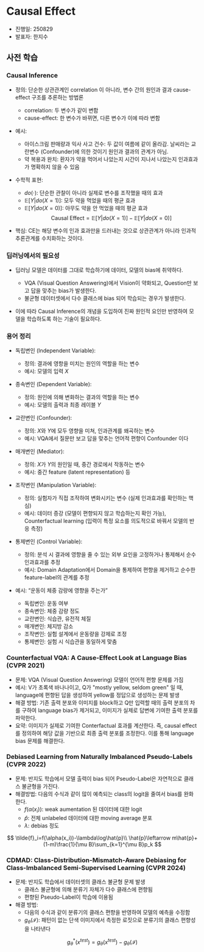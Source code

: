 # Causal Effect

- 진행일: 250829
- 발표자: 한지수

## 사전 학습

### Causal Inference

- 정의: 단순한 상관관계인 correlation 이 아니라, 변수 간의 원인과 결과 cause-effect 구조를 추론하는 방법론
    - correlation: 두 변수가 같이 변함
    - cause-effect: 한 변수가 바뀌면, 다른 변수가 이에 따라 변함

- 예시:
    - 아이스크림 판매량과 익사 사고 건수: 두 값이 여름에 같이 올라감. 날씨라는 교란변수 (Confounder)에 의한 것이기 원인과 결과의 관계가 아님.
    - 약 복용과 완치: 환자가 약을 먹어서 나았는지 시간이 지나서 나았는지 인과효과가 명확하지 않을 수 있음

- 수학적 표현:
    - $do(\cdot)$: 단순한 관찰이 아니라 실제로 변수를 조작했을 때의 효과
    - $\mathbb{E}[Y|do(X=1)]$: 모두 약을 먹었을 때의 평균 효과
    - $\mathbb{E}[Y|do(X=0)]$: 아무도 약을 안 먹었을 때의 평균 효과
$$
\text{Causal Effect} = \mathbb{E}[Y|do(X=1)]-\mathbb{E}[Y|do(X=0)]
$$

- 핵심: $\text{CE}$는 해당 변수의 인과 효과만을 드러내는 것으로 상관관계가 아니라 인과적 추론관계를 수치화하는 것이다.

### 딥러닝에서의 필요성

- 딥러닝 모델은 데이터를 그대로 학습하기에 데이터, 모델의 bias에 취약하다.
    - VQA (Visual Question Answering)에서 Vision이 약화되고, Question만 보고 답을 맞추는 bias가 발생한다.
    - 불균형 데이터셋에서 다수 클래스에 bias 되어 학습되는 경우가 발생한다.

- 이에 따라 Causal Inference의 개념을 도입하여 진짜 원인적 요인만 반영하여 모델을 학습하도록 하는 기술이 필요하다.


### 용어 정리

- 독립변인 (Independent Variable):
    - 정의: 결과에 영항을 미치는 원인의 역할을 하는 변수
    - 예시: 모델의 입력 $X$

- 종속변인 (Dependent Variable):
    - 정의: 원인에 의해 변화하는 결과의 역할을 하는 변수
    - 예시: 모델의 출력과 최종 레이블 $Y$

- 교란변인 (Confounder):
    - 정의: $X$와 $Y$에 모두 영향을 미쳐, 인과관계를 왜곡하는 변수
    - 예시: VQA에서 질문만 보고 답을 맞추는 언어적 편향이 Confounder 이다

- 매개변인 (Mediator):
    - 정의: $X$가 $Y$의 원인일 때, 중간 경로에서 작동하는 변수
    - 예시: 중간 feature (latent representation) 등

- 조작변인 (Manipulation Variable):
    - 정의: 실험자가 직접 조작하여 변화시키는 변수 (실제 인과효과를 확인하는 핵심)
    - 예시: 데이터 증강 (모델이 편향되지 않고 학습하는지 확인 가능), Counterfactual learning (입력이 특정 요소를 의도적으로 바꿔서 모델의 반응 측정)

- 통제변인 (Control Variable):
    - 정의: 분석 시 결과에 영향을 줄 수 있는 외부 요인을 고정하거나 통제해서 순수 인과효과를 추정
    - 예시: Domain Adaptation에서 Domain을 통제하여 편향을 제거하고 순수한 feature-label의 관계를 추정

- 예시: “운동이 체중 감량에 영향을 주는가”
    - 독립변인: 운동 여부
    - 종속변인: 체중 감량 정도
    - 교란변인: 식습관, 유전적 체질
    - 매개변인: 체지방 감소
    - 조작변인: 실험 설계에서 운동량을 강제로 조정
    - 통제변인: 실험 시 식습관을 동일하게 맞춤

### Counterfactual VQA: A Cause-Effect Look at Language Bias (CVPR 2021)

- 문제: VQA (Visual Question Answering) 모델이 언어적 편향 문제를 가짐
- 예시: V가 초록색 바나나이고, Q가 "mostly yellow, seldom green" 일 때, language에 편향된 답을 생성하여 yellow를 정답으로 생성하는 문제 발생
- 해결 방법: 기존 출력 분포와 이미지를 block하고 Q만 입력할 때의 출력 분포의 차를 구하여 language bias가 제거되고, 이미지가 실제로 답변에 기여한 출력 분포를 파악한다.
- 요약: 이미지가 실제로 기여한 Conterfactual 효과를 계산한다. 즉, causal effect를 정의하여 해당 값을 기반으로 최종 출력 분포를 조정한다. 이를 통해 language bias 문제를 해결한다.

### Debiased Learning from Naturally Imbalanced Pseudo-Labels (CVPR 2022)

- 문제: 반지도 학습에서 모델 출력이 bias 되어 Pseudo-Label은 자연적으로 클래스 불균형을 가진다.
- 해결방법: 다음의 수식과 같이 많이 예측되는 class의 logit을 줄여서 bias를 완화한다.
    - $f(\alpha(x_i))$: weak aumentation 된 데이터에 대한 logit
    - $\hat{p}$: 전체 unlabeled 데이터에 대한 moving average 분포
    - $\lambda$: debias 정도

$$
\tilde{f}_i=f(\alpha(x_i))-\lambda\log\hat{p}\\
\hat{p}\leftarrow m\hat{p}+(1-m)\frac{1}{\mu B}\sum_{k=1}^{\mu B}p_k
$$



### CDMAD: Class-Distribution-Mismatch-Aware Debiasing for Class-Imbalanced Semi-Supervised Learning (CVPR 2024)

- 문제: 반지도 학습에서 데이터셋의 클래스 불균형 문제 발생
    - 클래스 불균형에 의해 분류기 자체가 다수 클래스에 편향됨
    - 편향된 Pseudo-Label이 학습에 이용됨
- 해결 방법: 
    - 다음의 수식과 같이 분류기의 클래스 편향을 반영하여 모델의 예측을 수정함
    - $g_{\theta}(\mathcal{I})$: 패턴이 없는 단색 이미지에서 측정한 로짓으로 분류기의 클래스 편향성을 나타낸다

$$
g^{*}_{\theta}(x^{test}) = g_{\theta}(x^{test})-g_{\theta}(\mathcal{I})
$$


